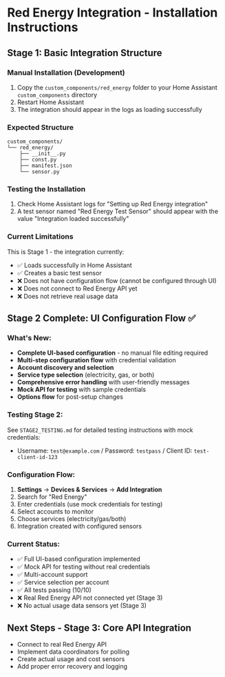 # Red Energy Integration - Installation Instructions

## Stage 1: Basic Integration Structure

### Manual Installation (Development)

1. Copy the `custom_components/red_energy` folder to your Home Assistant `custom_components` directory
2. Restart Home Assistant
3. The integration should appear in the logs as loading successfully

### Expected Structure

```
custom_components/
└── red_energy/
    ├── __init__.py
    ├── const.py
    ├── manifest.json
    └── sensor.py
```

### Testing the Installation

1. Check Home Assistant logs for "Setting up Red Energy integration"
2. A test sensor named "Red Energy Test Sensor" should appear with the value "Integration loaded successfully"

### Current Limitations

This is Stage 1 - the integration currently:
- ✅ Loads successfully in Home Assistant
- ✅ Creates a basic test sensor
- ❌ Does not have configuration flow (cannot be configured through UI)
- ❌ Does not connect to Red Energy API yet
- ❌ Does not retrieve real usage data

## Stage 2 Complete: UI Configuration Flow ✅

### What's New:
- **Complete UI-based configuration** - no manual file editing required
- **Multi-step configuration flow** with credential validation
- **Account discovery and selection** 
- **Service type selection** (electricity, gas, or both)
- **Comprehensive error handling** with user-friendly messages
- **Mock API for testing** with sample credentials
- **Options flow** for post-setup changes

### Testing Stage 2:
See `STAGE2_TESTING.md` for detailed testing instructions with mock credentials:
- Username: `test@example.com` / Password: `testpass` / Client ID: `test-client-id-123`

### Configuration Flow:
1. **Settings** → **Devices & Services** → **Add Integration**
2. Search for "Red Energy"
3. Enter credentials (use mock credentials for testing)
4. Select accounts to monitor
5. Choose services (electricity/gas/both)
6. Integration created with configured sensors

### Current Status:
- ✅ Full UI-based configuration implemented
- ✅ Mock API for testing without real credentials
- ✅ Multi-account support
- ✅ Service selection per account
- ✅ All tests passing (10/10)
- ❌ Real Red Energy API not connected yet (Stage 3)
- ❌ No actual usage data sensors yet (Stage 3)

## Next Steps - Stage 3: Core API Integration
- Connect to real Red Energy API
- Implement data coordinators for polling
- Create actual usage and cost sensors
- Add proper error recovery and logging